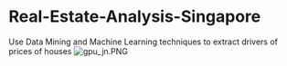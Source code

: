 # Real-Estate-Analysis-Singapore
Use Data Mining and Machine Learning techniques to extract drivers of prices of houses
![gpu_jn.PNG](attachment:files/gpu_jn.png)
